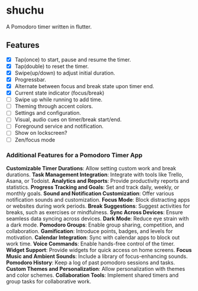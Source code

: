 # shuchu

A Pomodoro timer written in flutter.
## Features
- [x] Tap(once) to start, pause and resume the timer.
- [x] Tap(double) to reset the timer.
- [x] Swipe(up/down) to adjust initial duration.
- [x] Progressbar.
- [x] Alternate between focus and break state upon timer end.
- [x] Current state indicator (focus/break)
- [ ] Swipe up while running to add time.
- [ ] Theming through accent colors.
- [ ] Settings and configuration.
- [ ] Visual, audio cues on timer/break start/end.
- [ ] Foreground service and notification.
- [ ] Show on lockscreen?
- [ ] Zen/focus mode

### Additional Features for a Pomodoro Timer App

 **Customizable Timer Durations**: Allow setting custom work and break durations.
 **Task Management Integration**: Integrate with tools like Trello, Asana, or Todoist.
 **Analytics and Reports**: Provide productivity reports and statistics.
 **Progress Tracking and Goals**: Set and track daily, weekly, or monthly goals.
 **Sound and Notification Customization**: Offer various notification sounds and customization.
 **Focus Mode**: Block distracting apps or websites during work periods.
 **Break Suggestions**: Suggest activities for breaks, such as exercises or mindfulness.
 **Sync Across Devices**: Ensure seamless data syncing across devices.
 **Dark Mode**: Reduce eye strain with a dark mode.
 **Pomodoro Groups**: Enable group sharing, competition, and collaboration.
 **Gamification**: Introduce points, badges, and levels for motivation.
 **Calendar Integration**: Sync with calendar apps to block out work time.
 **Voice Commands**: Enable hands-free control of the timer.
 **Widget Support**: Provide widgets for quick access on home screens.
 **Focus Music and Ambient Sounds**: Include a library of focus-enhancing sounds.
 **Pomodoro History**: Keep a log of past pomodoro sessions and tasks.
 **Custom Themes and Personalization**: Allow personalization with themes and color schemes.
 **Collaboration Tools**: Implement shared timers and group tasks for collaborative work.

